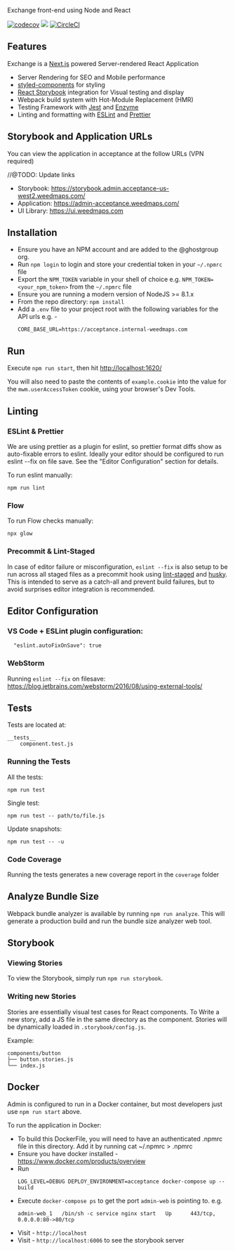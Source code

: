 Exchange front-end using Node and React

[![codecov](https://codecov.io/gh/GhostGroup/admin/branch/develop/graph/badge.svg?token=OdCTnCI0to)](https://codecov.io/gh/GhostGroup/admin)
<a href="https://codeclimate.com/repos/58ef9577a6ef36027c0000d3/feed"><img src="https://codeclimate.com/repos/58ef9577a6ef36027c0000d3/badges/9738c4dde8e6d09cd0d1/gpa.svg" /></a>
[![CircleCI](https://circle.weedmaps.com/gh/GhostGroup/admin/tree/develop.svg?style=svg&circle-token=6780bc4cef266ecc0184bc681f345358733aa98f)](https://circle.weedmaps.com/gh/GhostGroup/admin/tree/develop)

## Features

Exchange is a [Next.js](https://github.com/zeit/next.js) powered Server-rendered React Application

* Server Rendering for SEO and Mobile performance
* [styled-components](https://www.styled-components.com/) for styling
* [React Storybook](https://github.com/storybooks/react-storybook) integration for Visual testing and display
* Webpack build system with Hot-Module Replacement (HMR)
* Testing Framework with [Jest](https://facebook.github.io/jest/) and [Enzyme](https://github.com/airbnb/enzyme)
* Linting and formatting with [ESLint](https://eslint.org) and [Prettier](https://prettier.io)

## Storybook and Application URLs

You can view the application in acceptance at the follow URLs (VPN required)

//@TODO: Update links
* Storybook: https://storybook.admin.acceptance-us-west2.weedmaps.com/
* Application: https://admin-acceptance.weedmaps.com/
* UI Library: https://ui.weedmaps.com

## Installation

* Ensure you have an NPM account and are added to the @ghostgroup org.
* Run `npm login` to login and store your credential token in your `~/.npmrc` file
* Export the `NPM_TOKEN` variable in your shell of choice e.g. `NPM_TOKEN=<your_npm_token>` from the `~/.npmrc` file
* Ensure you are running a modern version of NodeJS >= 8.1.x
* From the repo directory: `npm install`
* Add a `.env` file to your project root with the following variables for the API urls e.g. -
  ```
  CORE_BASE_URL=https://acceptance.internal-weedmaps.com
  ```

## Run

Execute `npm run start`, then hit [http://localhost:1620/](http://localhost:1620/)

You will also need to paste the contents of `example.cookie` into the value for the `mwm.userAccessToken` cookie, using your browser's Dev Tools.

## Linting

### ESLint & Prettier

We are using prettier as a plugin for eslint, so prettier format diffs show as auto-fixable errors to eslint. Ideally your editor should be configured to run eslint --fix on file save. See the "Editor Configuration" section for details.

To run eslint manually:

```
npm run lint
```

### Flow

To run Flow checks manually:

```
npx glow
```

### Precommit & Lint-Staged

In case of editor failure or misconfiguration, `eslint --fix` is also setup to be run across all staged files as a precommit hook using [lint-staged](https://github.com/okonet/lint-staged) and [husky](https://github.com/typicode/husky). This is intended to serve as a catch-all and prevent build failures, but to avoid surprises editor integration is recommended.

## Editor Configuration

### VS Code + ESLint plugin configuration:

```
  "eslint.autoFixOnSave": true
```

### WebStorm

Running `eslint --fix` on filesave: https://blog.jetbrains.com/webstorm/2016/08/using-external-tools/

## Tests

Tests are located at:

```
__tests__
    component.test.js
```

### Running the Tests

All the tests:

```
npm run test
```

Single test:

```
npm run test -- path/to/file.js
```

Update snapshots:

```
npm run test -- -u
```

### Code Coverage

Running the tests generates a new coverage report in the `coverage` folder

## Analyze Bundle Size

Webpack bundle analyzer is available by running
`npm run analyze`. This will generate a production build and run the bundle size analyzer
web tool.

## Storybook

### Viewing Stories

To view the Storybook, simply run `npm run storybook`.

### Writing new Stories

Stories are essentially visual test cases for React components. To Write a new story, add a JS file in the same directory as the component. Stories will be dynamically loaded in `.storybook/config.js`.

Example:

```
components/button
├── button.stories.js
└── index.js
```

## Docker

Admin is configured to run in a Docker container, but most developers just use `npm run start` above.

To run the application in Docker:

* To build this DockerFile, you will need to have an authenticated .npmrc file in this directory. Add it by running cat ~/.npmrc > .npmrc
* Ensure you have docker installed - https://www.docker.com/products/overview
* Run
  ```
  LOG_LEVEL=DEBUG DEPLOY_ENVIRONMENT=acceptance docker-compose up --build
  ```
* Execute `docker-compose ps` to get the port `admin-web` is pointing to. e.g.
  ```
  admin-web_1   /bin/sh -c service nginx start   Up      443/tcp, 0.0.0.0:80->80/tcp
  ```
* Visit - `http://localhost`
* Visit - `http://localhost:6006` to see the storybook server
